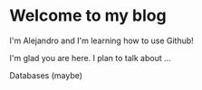# Welcome to my blog

I'm Alejandro and I'm learning how to use Github!

I'm glad you are here. I plan to talk about ...

Databases (maybe)
